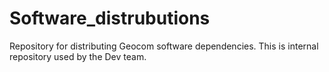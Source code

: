 # Software_distrubutions

Repository for distributing Geocom software dependencies. This is internal repository used by the Dev team.
